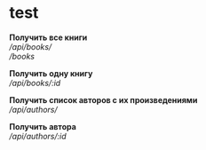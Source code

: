 # test
 

 
**Получить все книги**  
*/api/books/*  
 */books*

**Получить одну книгу**  
*/api/books/:id*

**Получить список авторов с их произведениями**  
*/api/authors/*

**Получить автора**  
*/api/authors/:id*

